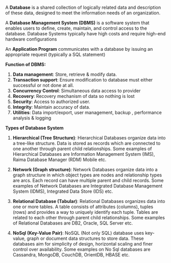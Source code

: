 A **Database** is a shared collection of logically related data and description of these data, designed to meet the information needs of an organization.

A **Database Management System (DBMS)** is a software system that enables users to define, create, maintain, and control access to the database. Database Systems typically have high costs and require high-end hardware configurations

An **Application Program** communicates with a database by issuing an appropriate request (typically a SQL statement)


**Function of DBMS:**

1.	**Data management**: Store, retrieve & modify data.
2.	**Transaction support**: Ensure modification to database must either successful or not done at all.
3.	**Concurrency Control**: Simultaneous data access to provider
4.	**Recovery**: Recovery mechanism of data so nothing is lost
5.	**Security**: Access to authorized user.
6.	**Integrity**: Maintain accuracy of data.
7.	**Utilities**: Data import/export, user management, backup , performance analysis & 	    logging




**Types of Database System**
1. **Hierarchical (Tree Structure)**: 
Hierarchical Databases organize data into a tree-like structure. Data is stored as records which are connected to one another through parent child relationships. Some examples of Hierarchical Databases are Information Management System (IMS), Raima Database Manager (RDM) Mobile etc.

2. **Network (Graph structure)**:
Network Databases organize data into a graph structure in which object types are nodes and relationship types are arcs. Each record can have multiple parent and child records. Some examples of Network Databases are Integrated Database Management System (IDMS), Integrated Data Store (IDS) etc.

3. **Relational Database (Tabular)**:
Relational Databases organizes data into one or more tables. A table consists of attributes (columns), tuples (rows) and provides a way to uniquely identify each tuple. Tables are related to each other through parent child relationships. Some examples of Relational Databases are DB2, Oracle, SQL Server etc.

4. **NoSql (Key-Value Pair)**:
NoSQL (Not only SQL) database uses key-value, graph or document data structures to store data. These databases aim for simplicity of design, horizontal scaling and finer control over availability. Some examples on No Sql databases are Cassandra, MongoDB, CouchDB, OrientDB, HBASE etc.



